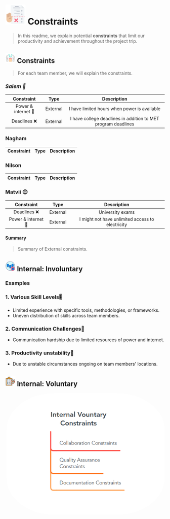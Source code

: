 # ![Alt Text](../assets/task-planner.png)  Constraints

> In this readme, we explain potential **constraints** that limit our
> productivity and achievement throughout the project trip.

## ![Alt Text](../assets/outdoor.png) Constraints

> For each team member, we will explain the constraints.

### _Salem 👀_

| Constraint |Type | Description |
|:------:|:-------:|:-------:|
| Power & internet 🛜 |External| I have limited hours when power is available|
| Deadlines ❌ |External|I have college deadlines in addition to MET program deadlines|

### Nagham

| Constraint |Type | Description |
|:------:|:-------:|:-------:|

### Nilson

| Constraint |Type | Description |
|:------:|:-------:|:-------:|

### Matvii 😊

| Constraint |Type | Description |
|:------:|:-------:|:-------:|
| Deadlines ❌|External|University exams|
| Power & internet 🛜|External|I might not have unlimited access to electricity|

#### Summary

> Summary of External constraints.

## ![indoor](../assets/limited-access.png) Internal: Involuntary

### Examples
<!--
  constraints that come from within your team, and you have no control over:
  - each of your individual skill levels
  - amount of time available to work on the project
-->
### 1. Various Skill Levels🎚️

- Limited experience with specific tools, methodologies, or frameworks.
- Uneven distribution of skills across team members.
  
### 2. Communication Challenges💬

- Communication hardship due to limited resources of power and internet.

### 3. Productivity unstability🦥

- Due to unstable circumstances ongoing on team members' locations.

## ![indoor](../assets/scope.png)  Internal: Voluntary

<img style="display: block; width : 500px;float : right;  border-radius : 30%"
 alt = "blablab" src="../assets/internal-voluntary-constraints.png"/>
